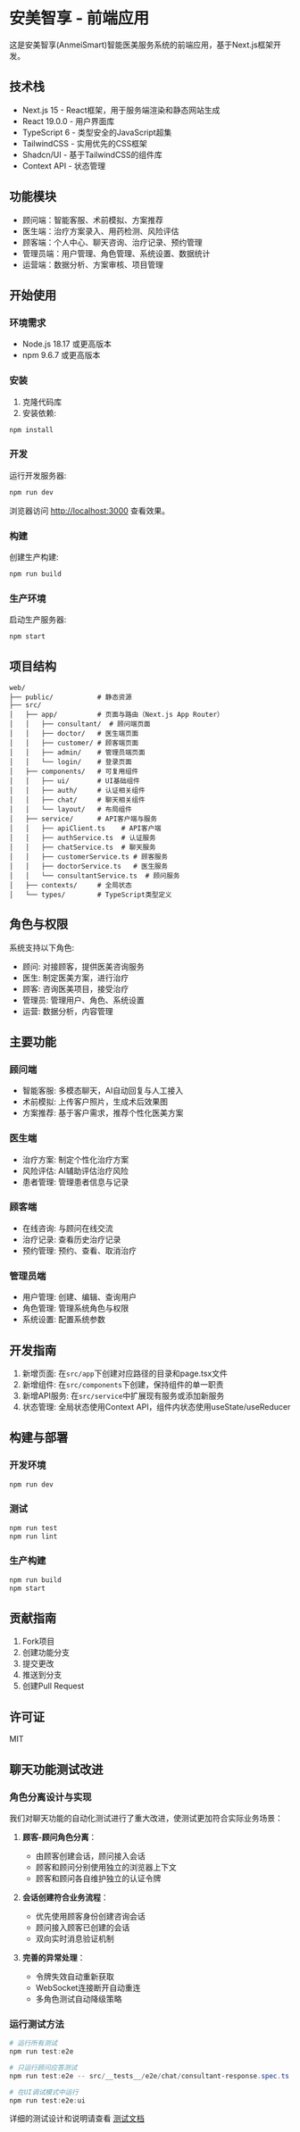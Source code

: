 # 安美智享 - 前端应用

这是安美智享(AnmeiSmart)智能医美服务系统的前端应用，基于Next.js框架开发。

## 技术栈

- Next.js 15 - React框架，用于服务端渲染和静态网站生成
- React 19.0.0 - 用户界面库
- TypeScript 6 - 类型安全的JavaScript超集
- TailwindCSS - 实用优先的CSS框架
- Shadcn/UI - 基于TailwindCSS的组件库
- Context API - 状态管理

## 功能模块

- 顾问端：智能客服、术前模拟、方案推荐
- 医生端：治疗方案录入、用药检测、风险评估
- 顾客端：个人中心、聊天咨询、治疗记录、预约管理
- 管理员端：用户管理、角色管理、系统设置、数据统计
- 运营端：数据分析、方案审核、项目管理

## 开始使用

### 环境需求

- Node.js 18.17 或更高版本
- npm 9.6.7 或更高版本

### 安装

1. 克隆代码库
2. 安装依赖:

```bash
npm install
```

### 开发

运行开发服务器:

```bash
npm run dev
```

浏览器访问 [http://localhost:3000](http://localhost:3000) 查看效果。

### 构建

创建生产构建:

```bash
npm run build
```

### 生产环境

启动生产服务器:

```bash
npm start
```

## 项目结构

```
web/
├── public/           # 静态资源
├── src/
│   ├── app/          # 页面与路由（Next.js App Router）
│   │   ├── consultant/  # 顾问端页面
│   │   ├── doctor/   # 医生端页面
│   │   ├── customer/ # 顾客端页面
│   │   ├── admin/    # 管理员端页面
│   │   └── login/    # 登录页面
│   ├── components/   # 可复用组件
│   │   ├── ui/       # UI基础组件
│   │   ├── auth/     # 认证相关组件
│   │   ├── chat/     # 聊天相关组件
│   │   └── layout/   # 布局组件
│   ├── service/      # API客户端与服务
│   │   ├── apiClient.ts    # API客户端
│   │   ├── authService.ts  # 认证服务
│   │   ├── chatService.ts  # 聊天服务
│   │   ├── customerService.ts # 顾客服务
│   │   ├── doctorService.ts   # 医生服务
│   │   └── consultantService.ts  # 顾问服务
│   ├── contexts/     # 全局状态
│   └── types/        # TypeScript类型定义
```

## 角色与权限

系统支持以下角色:

- 顾问: 对接顾客，提供医美咨询服务
- 医生: 制定医美方案，进行治疗
- 顾客: 咨询医美项目，接受治疗
- 管理员: 管理用户、角色、系统设置
- 运营: 数据分析，内容管理

## 主要功能

### 顾问端

- 智能客服: 多模态聊天，AI自动回复与人工接入
- 术前模拟: 上传客户照片，生成术后效果图
- 方案推荐: 基于客户需求，推荐个性化医美方案

### 医生端

- 治疗方案: 制定个性化治疗方案
- 风险评估: AI辅助评估治疗风险
- 患者管理: 管理患者信息与记录

### 顾客端

- 在线咨询: 与顾问在线交流
- 治疗记录: 查看历史治疗记录
- 预约管理: 预约、查看、取消治疗

### 管理员端

- 用户管理: 创建、编辑、查询用户
- 角色管理: 管理系统角色与权限
- 系统设置: 配置系统参数

## 开发指南

1. 新增页面: 在`src/app`下创建对应路径的目录和page.tsx文件
2. 新增组件: 在`src/components`下创建，保持组件的单一职责
3. 新增API服务: 在`src/service`中扩展现有服务或添加新服务
4. 状态管理: 全局状态使用Context API，组件内状态使用useState/useReducer

## 构建与部署

### 开发环境
```bash
npm run dev
```

### 测试
```bash
npm run test
npm run lint
```

### 生产构建
```bash
npm run build
npm start
```

## 贡献指南

1. Fork项目
2. 创建功能分支
3. 提交更改
4. 推送到分支
5. 创建Pull Request

## 许可证

MIT

## 聊天功能测试改进

### 角色分离设计与实现

我们对聊天功能的自动化测试进行了重大改进，使测试更加符合实际业务场景：

1. **顾客-顾问角色分离**：
   - 由顾客创建会话，顾问接入会话
   - 顾客和顾问分别使用独立的浏览器上下文
   - 顾客和顾问各自维护独立的认证令牌

2. **会话创建符合业务流程**：
   - 优先使用顾客身份创建咨询会话
   - 顾问接入顾客已创建的会话
   - 双向实时消息验证机制

3. **完善的异常处理**：
   - 令牌失效自动重新获取
   - WebSocket连接断开自动重连
   - 多角色测试自动降级策略

### 运行测试方法

```powershell
# 运行所有测试
npm run test:e2e

# 只运行顾问应答测试
npm run test:e2e -- src/__tests__/e2e/chat/consultant-response.spec.ts

# 在UI调试模式中运行
npm run test:e2e:ui
```

详细的测试设计和说明请查看 [测试文档](src/__tests__/e2e/README.md)
